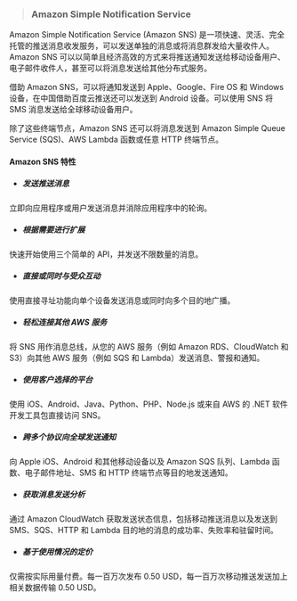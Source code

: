 > ### **Amazon Simple Notification Service**


Amazon Simple Notification Service (Amazon SNS) 是一项快速、灵活、完全托管的推送消息收发服务，可以发送单独的消息或将消息群发给大量收件人。Amazon SNS 可以以简单且经济高效的方式来将推送通知发送给移动设备用户、电子邮件收件人，甚至可以将消息发送给其他分布式服务。

借助 Amazon SNS，可以将通知发送到 Apple、Google、Fire OS 和 Windows 设备，在中国借助百度云推送还可以发送到 Android 设备。可以使用 SNS 将 SMS 消息发送给全球移动设备用户。

除了这些终端节点，Amazon SNS 还可以将消息发送到 Amazon Simple Queue Service (SQS)、AWS Lambda 函数或任意 HTTP 终端节点。

#### Amazon SNS 特性

* ##### 发送推送消息

 立即向应用程序或用户发送消息并消除应用程序中的轮询。

* ##### 根据需要进行扩展

 快速开始使用三个简单的 API，并发送不限数量的消息。

* ##### 直接或同时与受众互动

 使用直接寻址功能向单个设备发送消息或同时向多个目的地广播。

* ##### 轻松连接其他 AWS 服务

 将 SNS 用作消息总线，从您的 AWS 服务（例如 Amazon RDS、CloudWatch 和 S3）向其他 AWS 服务（例如 SQS 和 Lambda）发送消息、警报和通知。

* ##### 使用客户选择的平台

 使用 iOS、Android、Java、Python、PHP、Node.js 或来自 AWS 的 .NET 软件开发工具包直接访问 SNS。

* ##### 跨多个协议向全球发送通知

 向 Apple iOS、Android 和其他移动设备以及 Amazon SQS 队列、Lambda 函数、电子邮件地址、SMS 和 HTTP 终端节点等目的地发送通知。


* ##### 获取消息发送分析

 通过 Amazon CloudWatch 获取发送状态信息，包括移动推送消息以及发送到 SMS、SQS、HTTP 和 Lambda 目的地的消息的成功率、失败率和驻留时间。

* ##### 基于使用情况的定价

 仅需按实际用量付费。每一百万次发布 0.50 USD，每一百万次移动推送发送加上相关数据传输 0.50 USD。
